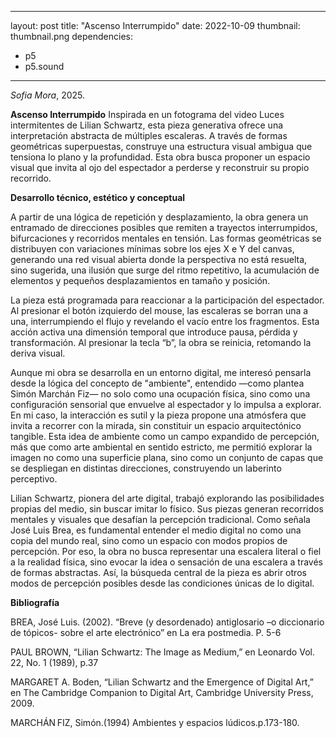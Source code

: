 
---
layout: post
title: "Ascenso Interrumpido"
date: 2022-10-09
thumbnail: thumbnail.png
dependencies:
  - p5
  - p5.sound
---

<div id="div-sketch">
  <script type="text/javascript" src="sketch.js"></script>
</div>

_Sofia Mora_, 2025.

**Ascenso Interrumpido**
Inspirada en un fotograma del video Luces intermitentes de Lilian Schwartz, esta pieza generativa ofrece una interpretación abstracta de múltiples escaleras. A través de formas geométricas superpuestas, construye una estructura visual ambigua que tensiona lo plano y la profundidad. Esta obra busca proponer un espacio visual que invita al ojo del espectador a perderse y reconstruir su propio recorrido.

**Desarrollo técnico, estético y conceptual**

A partir de una lógica de repetición y desplazamiento, la obra genera un entramado de direcciones posibles que remiten a trayectos interrumpidos, bifurcaciones y recorridos mentales en tensión. Las formas geométricas se distribuyen con variaciones mínimas sobre los ejes X e Y del canvas, generando una red visual abierta donde la perspectiva no está resuelta, sino sugerida, una ilusión que surge del ritmo repetitivo, la acumulación de elementos y pequeños desplazamientos en tamaño y posición.

La pieza está programada para reaccionar a la participación del espectador. Al presionar el botón izquierdo del mouse, las escaleras se borran una a una, interrumpiendo el flujo y revelando el vacío entre los fragmentos. Esta acción activa una dimensión temporal que introduce pausa, pérdida y transformación. Al presionar la tecla “b”, la obra se reinicia, retomando la deriva visual.

Aunque mi obra se desarrolla en un entorno digital, me interesó pensarla desde la lógica del concepto de "ambiente", entendido —como plantea Simón Marchán Fiz— no solo como una ocupación física, sino como una configuración sensorial que envuelve al espectador y lo impulsa a explorar. En mi caso, la interacción es sutil y la pieza propone una atmósfera que invita a recorrer con la mirada, sin constituir un espacio arquitectónico tangible. Esta idea de ambiente como un campo expandido de percepción, más que como arte ambiental en sentido estricto, me permitió explorar la imagen no como una superficie plana, sino como un conjunto de capas que se despliegan en distintas direcciones, construyendo un laberinto perceptivo. 

Lilian Schwartz, pionera del arte digital, trabajó explorando las posibilidades propias del medio, sin buscar imitar lo físico. Sus piezas generan recorridos mentales y visuales que desafían la percepción tradicional. Como señala José Luis Brea, es fundamental entender el medio digital no como una copia del mundo real, sino como un espacio con modos propios de percepción. Por eso, la obra no busca representar una escalera literal o fiel a la realidad física, sino evocar la idea o sensación de una escalera a través de formas abstractas. Así, la búsqueda central de la pieza es abrir otros modos de percepción posibles desde las condiciones únicas de lo digital.

**Bibliografía**

BREA, José Luis. (2002). “Breve (y desordenado) antiglosario –o diccionario de tópicos- sobre el arte electrónico” en La era postmedia. P. 5-6

PAUL BROWN, “Lilian Schwartz: The Image as Medium,” en Leonardo Vol. 22, No. 1 (1989), p.37

MARGARET A. Boden, “Lilian Schwartz and the Emergence of Digital Art,” en The Cambridge Companion to Digital Art, Cambridge University Press, 2009.

MARCHÁN FIZ, Simón.(1994) Ambientes y espacios lúdicos.p.173-180.
